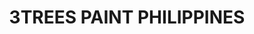 ---
title: "3TREES PAINT PHILIPPINES"
url: /quezon-city/3trees-paint-philippines/
shop: hardware
---